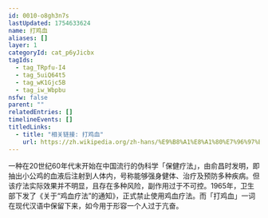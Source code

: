 ```yaml
---
id: 0010-o8gh3n7s
lastUpdated: 1754633624
name: 打鸡血
aliases: []
layer: 1
categoryId: cat_p6yJicbx
tagIds:
  - tag_TRpfu-I4
  - tag_5uiQ64t5
  - tag_wK1Gjc5B
  - tag_iw_Wbpbu
nsfw: false
parent: ""
relatedEntries: []
timelineEvents: []
titledLinks:
  - title: "相关链接: 打鸡血"
    url: https://zh.wikipedia.org/zh-hans/%E9%B8%A1%E8%A1%80%E7%96%97%E6%B3%95
---
```


一种在20世纪60年代末开始在中国流行的伪科学「保健疗法」，由俞昌时发明，即抽出小公鸡的血液后注射到人体内，号称能够强身健体、治疗及预防多种疾病。但该疗法实际效果并不明显，且存在多种风险，副作用过于不可控。1965年，卫生部下发了《关于“鸡血疗法”的通知》，正式禁止使用鸡血疗法。而「打鸡血」一词在现代汉语中保留下来，如今用于形容一个人过于亢奋。